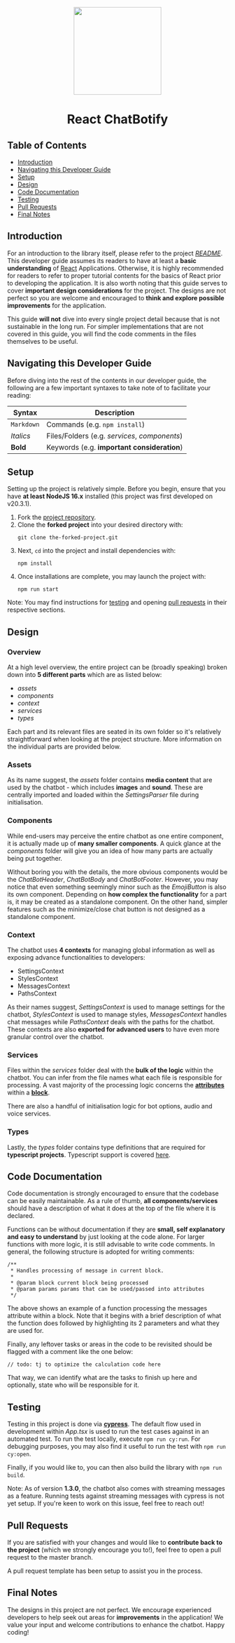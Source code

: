 <p align="center">
  <img width="200px" src="https://raw.githubusercontent.com/tjtanjin/react-chatbotify/main/assets/logo.png" />
  <h1 align="center">React ChatBotify</h1>
</p>

## Table of Contents
* [Introduction](#introduction)
* [Navigating this Developer Guide](#navigating-this-developer-guide)
* [Setup](#setup)
* [Design](#design)
* [Code Documentation](#code-documentation)
* [Testing](#testing)
* [Pull Requests](#pull-requests)
* [Final Notes](#final-notes)

<div style="page-break-after: always;"></div>

## Introduction

For an introduction to the library itself, please refer to the project [*README*](https://github.com/tjtanjin/react-chatbotify/blob/main/README.md). This developer guide assumes its readers to have at least a **basic understanding** of [React](https://react.dev/) Applications. Otherwise, it is highly recommended for readers to refer to proper tutorial contents for the basics of React prior to developing the application. It is also worth noting that this guide serves to cover **important design considerations** for the project. The designs are not perfect so you are welcome and encouraged to **think and explore possible improvements** for the application.

This guide **will not** dive into every single project detail because that is not sustainable in the long run. For simpler implementations that are not covered in this guide, you will find the code comments in the files themselves to be useful.

## Navigating this Developer Guide

Before diving into the rest of the contents in our developer guide, the following are a few important syntaxes to take note of to facilitate your reading:

| Syntax | Description |
| ------------------- | ---------------------------------------------- |
|`Markdown` | Commands (e.g. `npm install`) |
|*Italics* | Files/Folders (e.g. *services*, *components*)
|**Bold** | Keywords (e.g. **important consideration**) |

<div  style="page-break-after: always;"></div>

## Setup

Setting up the project is relatively simple. Before you begin, ensure that you have **at least NodeJS 16.x** installed (this project was first developed on v20.3.1).
1) Fork the [project repository](https://github.com/tjtanjin/react-chatbotify).
2) Clone the **forked project** into your desired directory with:
    ```
    git clone the-forked-project.git
    ```
3) Next, `cd` into the project and install dependencies with:
    ```
    npm install
    ```
4) Once installations are complete, you may launch the project with:
    ```
    npm run start
    ```

Note: You may find instructions for [testing](https://github.com/tjtanjin/react-chatbotify/blob/main/docs/DeveloperGuide.md#testing) and opening [pull requests](https://github.com/tjtanjin/react-chatbotify/blob/main/docs/DeveloperGuide.md#pull-requests) in their respective sections.

## Design

### Overview

At a high level overview, the entire project can be (broadly speaking) broken down into **5 different parts** which are as listed below:

- *assets*
- *components*
- *context*
- *services*
- *types*

Each part and its relevant files are seated in its own folder so it's relatively straightforward when looking at the project structure. More information on the individual parts are provided below.

### Assets

As its name suggest, the *assets* folder contains **media content** that are used by the chatbot - which includes **images** and **sound**. These are centrally imported and loaded within the *SettingsParser* file during initialisation.

### Components

While end-users may perceive the entire chatbot as one entire component, it is actually made up of **many smaller components**. A quick glance at the *components* folder will give you an idea of how many parts are actually being put together.

Without boring you with the details, the more obvious components would be the *ChatBotHeader*, *ChatBotBody* and *ChatBotFooter*. However, you may notice that even something seemingly minor such as the *EmojiButton* is also its own component. Depending on **how complex the functionality** for a part is, it may be created as a standalone component. On the other hand, simpler features such as the minimize/close chat button is not designed as a standalone component.

### Context

The chatbot uses **4 contexts** for managing global information as well as exposing advance functionalities to developers:

- SettingsContext
- StylesContext
- MessagesContext
- PathsContext

As their names suggest, *SettingsContext* is used to manage settings for the chatbot, *StylesContext* is used to manage styles, *MessagesContext* handles chat messages while *PathsContext* deals with the paths for the chatbot. These contexts are also **exported for advanced users** to have even more granular control over the chatbot.

### Services

Files within the *services* folder deal with the **bulk of the logic** within the chatbot. You can infer from the file names what each file is responsible for processing. A vast majority of the processing logic concerns the [**attributes**](https://react-chatbotify.com/docs/introduction/conversations#attributes) within a [**block**](https://react-chatbotify.com/docs/introduction/conversations#block).

There are also a handful of initialisation logic for bot options, audio and voice services.

### Types

Lastly, the *types* folder contains type definitions that are required for **typescript projects**. Typescript support is covered [here](https://react-chatbotify.com/docs/introduction/typescript).

## Code Documentation

Code documentation is strongly encouraged to ensure that the codebase can be easily maintainable. As a rule of thumb, **all components/services** should have a description of what it does at the top of the file where it is declared.

Functions can be without documentation if they are **small, self explanatory and easy to understand** by just looking at the code alone. For larger functions with more logic, it is still advisable to write code comments. In general, the following structure is adopted for writing comments:

```
/**
 * Handles processing of message in current block.
 * 
 * @param block current block being processed
 * @param params params that can be used/passed into attributes
 */
```

The above shows an example of a function processing the messages attribute within a block. Note that it begins with a brief description of what the function does followed by highlighting its 2 parameters and what they are used for.

Finally, any leftover tasks or areas in the code to be revisited should be flagged with a comment like the one below:

```
// todo: tj to optimize the calculation code here
```

That way, we can identify what are the tasks to finish up here and optionally, state who will be responsible for it.

## Testing

Testing in this project is done via [**cypress**](https://www.cypress.io/). The default flow used in development within *App.tsx* is used to run the test cases against in an automated test. To run the test locally, execute `npm run cy:run`. For debugging purposes, you may also find it useful to run the test with `npm run cy:open`.

Finally, if you would like to, you can then also build the library with `npm run build`.

Note: As of version **1.3.0**, the chatbot also comes with streaming messages as a feature. Running tests against streaming messages with cypress is not yet setup. If you're keen to work on this issue, feel free to reach out!

## Pull Requests

If you are satisfied with your changes and would like to **contribute back to the project** (which we strongly encourage you to!), feel free to open a pull request to the master branch.

A pull request template has been setup to assist you in the process.

## Final Notes

The designs in this project are not perfect. We encourage experienced developers to help seek out areas for **improvements** in the application! We value your input and welcome contributions to enhance the chatbot. Happy coding!